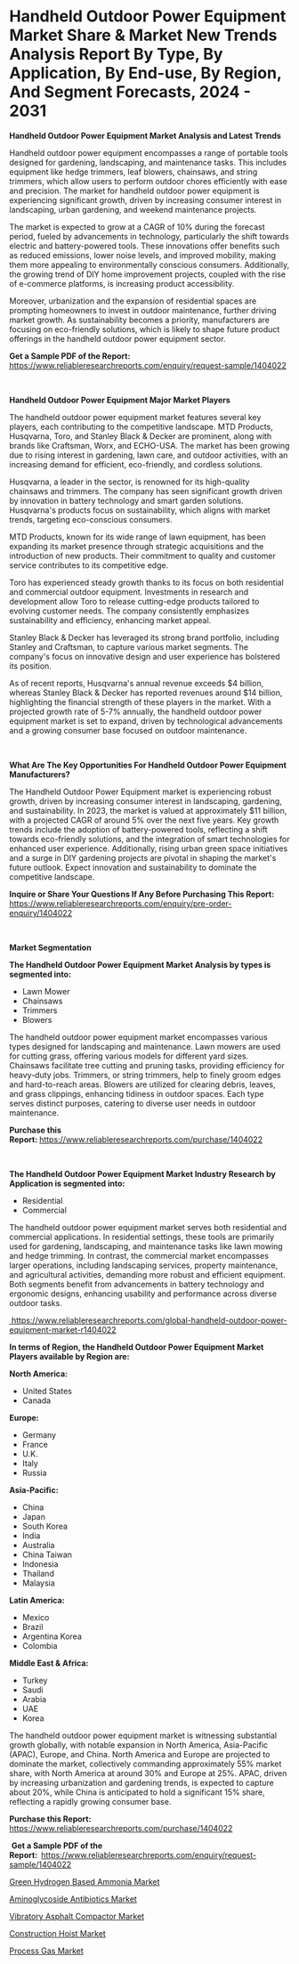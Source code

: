 <p><h1>Handheld Outdoor Power Equipment Market Share & Market New Trends Analysis Report By Type, By Application, By End-use, By Region, And Segment Forecasts, 2024 - 2031</h1></p><p><strong>Handheld Outdoor Power Equipment Market Analysis and Latest Trends</strong></p>
<p><p>Handheld outdoor power equipment encompasses a range of portable tools designed for gardening, landscaping, and maintenance tasks. This includes equipment like hedge trimmers, leaf blowers, chainsaws, and string trimmers, which allow users to perform outdoor chores efficiently with ease and precision. The market for handheld outdoor power equipment is experiencing significant growth, driven by increasing consumer interest in landscaping, urban gardening, and weekend maintenance projects. </p><p>The market is expected to grow at a CAGR of 10% during the forecast period, fueled by advancements in technology, particularly the shift towards electric and battery-powered tools. These innovations offer benefits such as reduced emissions, lower noise levels, and improved mobility, making them more appealing to environmentally conscious consumers. Additionally, the growing trend of DIY home improvement projects, coupled with the rise of e-commerce platforms, is increasing product accessibility. </p><p>Moreover, urbanization and the expansion of residential spaces are prompting homeowners to invest in outdoor maintenance, further driving market growth. As sustainability becomes a priority, manufacturers are focusing on eco-friendly solutions, which is likely to shape future product offerings in the handheld outdoor power equipment sector.</p></p>
<p><strong>Get a Sample PDF of the Report:&nbsp;</strong> <a href="https://www.reliableresearchreports.com/enquiry/request-sample/1404022?utm_campaign=32&utm_medium=2&utm_source=Github&utm_content=ia&utm_term=23102024&utm_id=handheld-outdoor-power-equipment">https://www.reliableresearchreports.com/enquiry/request-sample/1404022</a></p>
<p>&nbsp;</p>
<p><strong>Handheld Outdoor Power Equipment Major Market Players</strong></p>
<p><p>The handheld outdoor power equipment market features several key players, each contributing to the competitive landscape. MTD Products, Husqvarna, Toro, and Stanley Black & Decker are prominent, along with brands like Craftsman, Worx, and ECHO-USA. The market has been growing due to rising interest in gardening, lawn care, and outdoor activities, with an increasing demand for efficient, eco-friendly, and cordless solutions.</p><p>Husqvarna, a leader in the sector, is renowned for its high-quality chainsaws and trimmers. The company has seen significant growth driven by innovation in battery technology and smart garden solutions. Husqvarna's products focus on sustainability, which aligns with market trends, targeting eco-conscious consumers.</p><p>MTD Products, known for its wide range of lawn equipment, has been expanding its market presence through strategic acquisitions and the introduction of new products. Their commitment to quality and customer service contributes to its competitive edge.</p><p>Toro has experienced steady growth thanks to its focus on both residential and commercial outdoor equipment. Investments in research and development allow Toro to release cutting-edge products tailored to evolving customer needs. The company consistently emphasizes sustainability and efficiency, enhancing market appeal.</p><p>Stanley Black & Decker has leveraged its strong brand portfolio, including Stanley and Craftsman, to capture various market segments. The company's focus on innovative design and user experience has bolstered its position.</p><p>As of recent reports, Husqvarna's annual revenue exceeds $4 billion, whereas Stanley Black & Decker has reported revenues around $14 billion, highlighting the financial strength of these players in the market. With a projected growth rate of 5-7% annually, the handheld outdoor power equipment market is set to expand, driven by technological advancements and a growing consumer base focused on outdoor maintenance.</p></p>
<p>&nbsp;</p>
<p><strong>What Are The Key Opportunities For Handheld Outdoor Power Equipment Manufacturers?</strong></p>
<p><p>The Handheld Outdoor Power Equipment market is experiencing robust growth, driven by increasing consumer interest in landscaping, gardening, and sustainability. In 2023, the market is valued at approximately $11 billion, with a projected CAGR of around 5% over the next five years. Key growth trends include the adoption of battery-powered tools, reflecting a shift towards eco-friendly solutions, and the integration of smart technologies for enhanced user experience. Additionally, rising urban green space initiatives and a surge in DIY gardening projects are pivotal in shaping the market's future outlook. Expect innovation and sustainability to dominate the competitive landscape.</p></p>
<p><strong>Inquire or Share Your Questions If Any Before Purchasing This Report:</strong> <a href="https://www.reliableresearchreports.com/enquiry/pre-order-enquiry/1404022?utm_campaign=32&utm_medium=2&utm_source=Github&utm_content=ia&utm_term=23102024&utm_id=handheld-outdoor-power-equipment">https://www.reliableresearchreports.com/enquiry/pre-order-enquiry/1404022</a></p>
<p>&nbsp;</p>
<p><strong>Market Segmentation</strong></p>
<p><strong>The Handheld Outdoor Power Equipment Market Analysis by types is segmented into:</strong></p>
<p><ul><li>Lawn Mower</li><li>Chainsaws</li><li>Trimmers</li><li>Blowers</li></ul></p>
<p><p>The handheld outdoor power equipment market encompasses various types designed for landscaping and maintenance. Lawn mowers are used for cutting grass, offering various models for different yard sizes. Chainsaws facilitate tree cutting and pruning tasks, providing efficiency for heavy-duty jobs. Trimmers, or string trimmers, help to finely groom edges and hard-to-reach areas. Blowers are utilized for clearing debris, leaves, and grass clippings, enhancing tidiness in outdoor spaces. Each type serves distinct purposes, catering to diverse user needs in outdoor maintenance.</p></p>
<p><strong>Purchase this Report:&nbsp;</strong><a href="https://www.reliableresearchreports.com/purchase/1404022?utm_campaign=32&utm_medium=2&utm_source=Github&utm_content=ia&utm_term=23102024&utm_id=handheld-outdoor-power-equipment">https://www.reliableresearchreports.com/purchase/1404022</a></p>
<p>&nbsp;</p>
<p><strong>The Handheld Outdoor Power Equipment Market Industry Research by Application is segmented into:</strong></p>
<p><ul><li>Residential</li><li>Commercial</li></ul></p>
<p><p>The handheld outdoor power equipment market serves both residential and commercial applications. In residential settings, these tools are primarily used for gardening, landscaping, and maintenance tasks like lawn mowing and hedge trimming. In contrast, the commercial market encompasses larger operations, including landscaping services, property maintenance, and agricultural activities, demanding more robust and efficient equipment. Both segments benefit from advancements in battery technology and ergonomic designs, enhancing usability and performance across diverse outdoor tasks.</p></p>
<p><a href="https://www.reliableresearchreports.com/global-handheld-outdoor-power-equipment-market-r1404022?utm_campaign=32&utm_medium=2&utm_source=Github&utm_content=ia&utm_term=23102024&utm_id=handheld-outdoor-power-equipment">&nbsp;https://www.reliableresearchreports.com/global-handheld-outdoor-power-equipment-market-r1404022</a></p>
<p><strong>In terms of Region, the Handheld Outdoor Power Equipment Market Players available by Region are:</strong></p>
<p>
    <p> <strong> North America: </strong>
        <ul>
            <li>United States</li>
            <li>Canada</li>
        </ul>
        </p> 
    <p> <strong> Europe: </strong>
        <ul>
            <li>Germany</li>
            <li>France</li>
            <li>U.K.</li>
            <li>Italy</li>
            <li>Russia</li>
        </ul>
        </p> 
    <p> <strong> Asia-Pacific: </strong>
        <ul>
            <li>China</li>
            <li>Japan</li>
            <li>South Korea</li>
            <li>India</li>
            <li>Australia</li>
            <li>China Taiwan</li>
            <li>Indonesia</li>
            <li>Thailand</li>
            <li>Malaysia</li>
        </ul>
        </p> 
    <p> <strong> Latin America: </strong>
        <ul>
            <li>Mexico</li>
            <li>Brazil</li>
            <li>Argentina Korea</li>
            <li>Colombia</li>
        </ul>
        </p> 
    <p> <strong> Middle East & Africa: </strong>
        <ul>
            <li>Turkey</li>
            <li>Saudi</li>
            <li>Arabia</li>
            <li>UAE</li>
            <li>Korea</li>
        </ul>
    </p>
    </p>
<p><p>The handheld outdoor power equipment market is witnessing substantial growth globally, with notable expansion in North America, Asia-Pacific (APAC), Europe, and China. North America and Europe are projected to dominate the market, collectively commanding approximately 55% market share, with North America at around 30% and Europe at 25%. APAC, driven by increasing urbanization and gardening trends, is expected to capture about 20%, while China is anticipated to hold a significant 15% share, reflecting a rapidly growing consumer base.</p></p>
<p><strong>Purchase this Report: </strong><a href="https://www.reliableresearchreports.com/purchase/1404022?utm_campaign=32&utm_medium=2&utm_source=Github&utm_content=ia&utm_term=23102024&utm_id=handheld-outdoor-power-equipment">https://www.reliableresearchreports.com/purchase/1404022</a></p>
<p>&nbsp;<strong>Get a Sample PDF of the Report:&nbsp;&nbsp;</strong><a href="https://www.reliableresearchreports.com/enquiry/request-sample/1404022?utm_campaign=32&utm_medium=2&utm_source=Github&utm_content=ia&utm_term=23102024&utm_id=handheld-outdoor-power-equipment">https://www.reliableresearchreports.com/enquiry/request-sample/1404022</a></p>
<p><strong></strong></p>
<p><p><a href="https://github.com/fendtankandh/Market-Research-Report-List-1/blob/main/green-hydrogen-based-ammonia-market.md?utm_campaign=32&utm_medium=2&utm_source=Github&utm_content=ia&utm_term=23102024&utm_id=handheld-outdoor-power-equipment">Green Hydrogen Based Ammonia Market</a></p><p><a href="https://www.linkedin.com/pulse/aminoglycoside-antibiotics-market-size-share-growth-analysis-type-jyhwf?utm_campaign=32&utm_medium=2&utm_source=Github&utm_content=ia&utm_term=23102024&utm_id=handheld-outdoor-power-equipment">Aminoglycoside Antibiotics Market</a></p><p><a href="https://issuu.com/reportprime-2/docs/vibratory-asphalt-compactor-market-_bd511e5eece01b?utm_campaign=32&utm_medium=2&utm_source=Github&utm_content=ia&utm_term=23102024&utm_id=handheld-outdoor-power-equipment">Vibratory Asphalt Compactor Market</a></p><p><a href="https://issuu.com/reportprime-2/docs/construction-hoist-market-size-2030_25148c33e21b7a?utm_campaign=32&utm_medium=2&utm_source=Github&utm_content=ia&utm_term=23102024&utm_id=handheld-outdoor-power-equipment">Construction Hoist Market</a></p><p><a href="https://github.com/JavierDDowns/Market-Research-Report-List-1/blob/main/process-gas-market.md?utm_campaign=32&utm_medium=2&utm_source=Github&utm_content=ia&utm_term=23102024&utm_id=handheld-outdoor-power-equipment">Process Gas Market</a></p></p>